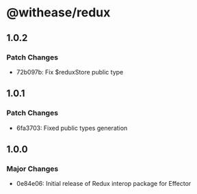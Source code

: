 # @withease/redux

## 1.0.2

### Patch Changes

- 72b097b: Fix \$reduxStore public type

## 1.0.1

### Patch Changes

- 6fa3703: Fixed public types generation

## 1.0.0

### Major Changes

- 0e84e06: Initial release of Redux interop package for Effector
